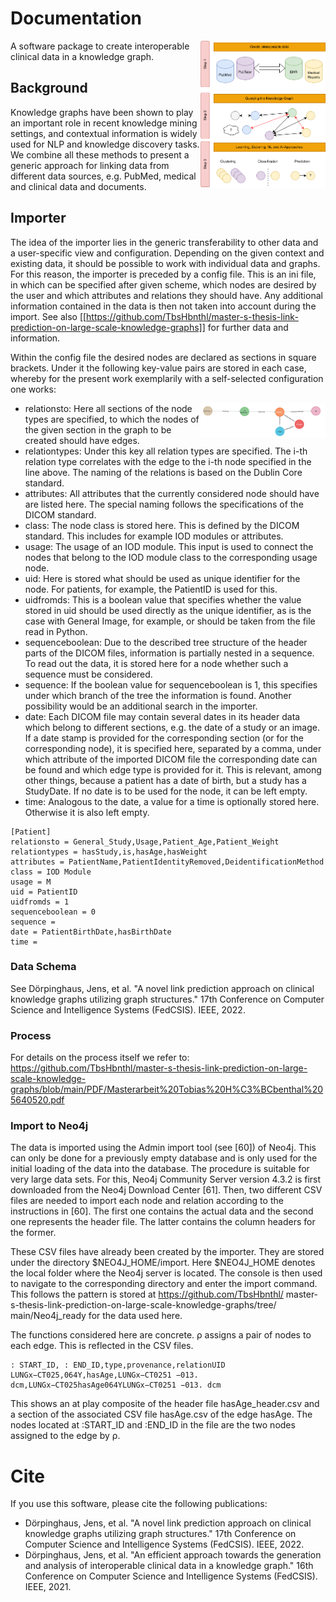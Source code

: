 # Documentation

<img src="abb/Bioinf.png" align="right" width="400" alt="Drawing" style="float:right;width: 200px;"/>

A software package to create interoperable clinical data in a knowledge graph.

## Background

Knowledge graphs have been shown to play an important role in recent knowledge mining settings, and contextual information is widely used for NLP and knowledge discovery tasks. We combine all these methods to present a generic approach for linking data from different data sources, e.g. PubMed, medical and clinical data and documents.



## Importer

The idea of the importer lies in the generic transferability to other data and a user-specific view and configuration. Depending on the given context and existing data, it should be possible to work with individual data and graphs. For this reason, the importer is preceded by a config file. This is an ini file, in which can be specified after given scheme, which nodes are desired by the user and which attributes and relations they should have. Any additional information contained in the data is then not taken into account during the import. See also [[https://github.com/TbsHbnthl/master-s-thesis-link-prediction-on-large-scale-knowledge-graphs]] for further data and information.

Within the config file the desired nodes are declared as sections in square brackets. Under it the following key-value pairs are stored in each case, whereby for the present work exemplarily with a self-selected configuration one works:

<img src="abb/exg.png" align="right" width="200" alt="Drawing" style="float:right;width: 200px;"/>

* relationsto: Here all sections of the node types are specified, to which the nodes of the given section in the graph to be created should have edges.
* relationtypes: Under this key all relation types are specified. The i-th relation type correlates with the edge to the i-th node specified in the line above. The naming of the relations is based on the Dublin Core standard.
* attributes: All attributes that the currently considered node should have are listed here. The special naming follows the specifications of the DICOM standard.
* class: The node class is stored here. This is defined by the DICOM standard. This includes for example IOD modules or attributes. 
* usage: The usage of an IOD module. This input is used to connect the nodes that belong to the IOD module class to the corresponding usage node.
* uid: Here is stored what should be used as unique identifier for the node. For patients, for example, the PatientID is used for this.
* uidfromds: This is a boolean value that specifies whether the value stored in uid should be used directly as the unique identifier, as is the case with General Image, for example, or should be taken from the file read in Python. 
* sequenceboolean: Due to the described tree structure of the header parts of the DICOM files, information is partially nested in a sequence. To read out the data, it is stored here for a node whether such a sequence must be considered.
* sequence: If the boolean value for sequenceboolean is 1, this specifies under which branch of the tree the information is found. Another possibility would be an additional search in the importer. 
* date: Each DICOM file may contain several dates in its header data which belong to different sections, e.g. the date of a study or an image. If a date stamp is provided for the corresponding section (or for the corresponding node), it is specified here, separated by a comma, under which attribute of the imported DICOM file the corresponding date can be found and which edge type is provided for it. This is relevant, among other things, because a patient has a date of birth, but a study has a StudyDate. If no date is to be used for the node, it can be left empty.
* time: Analogous to the date, a value for a time is optionally stored here. Otherwise it is also left empty.


```
[Patient]
relationsto = General_Study,Usage,Patient_Age,Patient_Weight
relationtypes = hasStudy,is,hasAge,hasWeight
attributes = PatientName,PatientIdentityRemoved,DeidentificationMethod
class = IOD Module
usage = M
uid = PatientID
uidfromds = 1
sequenceboolean = 0
sequence =
date = PatientBirthDate,hasBirthDate
time =
```

### Data Schema

See Dörpinghaus, Jens, et al. "A novel link prediction approach on clinical knowledge graphs utilizing graph structures." 17th Conference on Computer Science and Intelligence Systems (FedCSIS). IEEE, 2022.

### Process

For details on the process itself we refer to: https://github.com/TbsHbnthl/master-s-thesis-link-prediction-on-large-scale-knowledge-graphs/blob/main/PDF/Masterarbeit%20Tobias%20H%C3%BCbenthal%205640520.pdf

### Import to Neo4j

The data is imported using the Admin import tool (see [60]) of Neo4j. This can only be done for a previously empty database and is only used for the initial loading of the data into the database. The procedure is suitable for very large data sets. For this, Neo4j Community Server version 4.3.2 is first downloaded from the Neo4j Download Center [61]. Then, two different CSV files are needed to import each node and relation according to the instructions in [60]. The first one contains the actual data and the second one represents the header file. The latter contains the column headers for the former.

These CSV files have already been created by the importer. They are stored under the directory $NEO4J_HOME/import. Here $NEO4J_HOME denotes the local folder where the Neo4j server is located. The console is then used to navigate to the corresponding directory and enter the import command. This follows the pattern is stored at https://github.com/TbsHbnthl/ master-s-thesis-link-prediction-on-large-scale-knowledge-graphs/tree/ main/Neo4j_ready for the data used here.

The functions considered here are concrete. ρ assigns a pair of nodes to each edge. This is reflected in the CSV files. 

```
: START_ID, : END_ID,type,provenance,relationUID
LUNGx−CT025,064Y,hasAge,LUNGx−CT0251 −013. dcm,LUNGx−CT025hasAge064YLUNGx−CT0251 −013. dcm
```
This shows an at play composite of the header file hasAge_header.csv and a section of the associated CSV file hasAge.csv of the edge hasAge. The nodes located at :START_ID and :END_ID in the file are the two nodes assigned to the edge by ρ.

# Cite

If you use this software, please cite the following publications:
* Dörpinghaus, Jens, et al. "A novel link prediction approach on clinical knowledge graphs utilizing graph structures." 17th Conference on Computer Science and Intelligence Systems (FedCSIS). IEEE, 2022.
* Dörpinghaus, Jens, et al. "An efficient approach towards the generation and analysis of interoperable clinical data in a knowledge graph." 16th Conference on Computer Science and Intelligence Systems (FedCSIS). IEEE, 2021.
